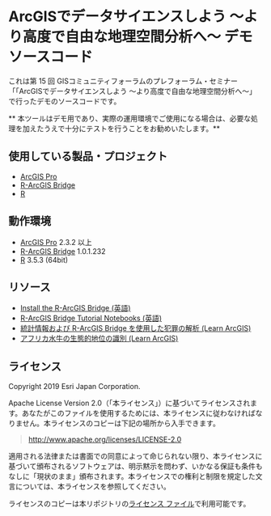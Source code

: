 # ArcGISでデータサイエンスしよう ～より高度で自由な地理空間分析へ～ デモソースコード

これは第 15 回 GISコミュニティフォーラムのプレフォーラム・セミナー「「ArcGISでデータサイエンスしよう ～より高度で自由な地理空間分析へ～」で行ったデモのソースコードです。

** 本ツールはデモ用であり、実際の運用環境でご使用になる場合は、必要な処理を加えたうえで十分にテストを行うことをお勧めいたします。**


## 使用している製品・プロジェクト

* [ArcGIS Pro](https://pro.arcgis.com/ja/pro-app/arcpy/get-started/what-is-arcpy-.htm)
* [R-ArcGIS Bridge](https://github.com/R-ArcGIS/r-bridge)
* [R](https://cran.ism.ac.jp/)

## 動作環境

* [ArcGIS Pro](https://www.esrij.com/products/arcgis-desktop/environments/arcgis-pro/) 2.3.2 以上
* [R-ArcGIS Bridge](https://github.com/R-ArcGIS/r-bridge) 1.0.1.232
* [R](https://cran.ism.ac.jp/) 3.5.3 (64bit)

## リソース

* [Install the R-ArcGIS Bridge (英語)](https://github.com/R-ArcGIS/r-bridge-install)
* [R-ArcGIS Bridge Tutorial Notebooks (英語)](https://github.com/R-ArcGIS/R-Bridge-Tutorial-Notebooks)
* [統計情報および R-ArcGIS Bridge を使用した犯罪の解析 (Learn ArcGIS)](https://learn.arcgis.com/ja/projects/analyze-crime-using-statistics-and-the-r-arcgis-bridge/)
* [アフリカ水牛の生態的地位の識別 (Learn ArcGIS)](https://learn.arcgis.com/ja/projects/identify-an-ecological-niche-for-african-buffalo/)

## ライセンス
Copyright 2019 Esri Japan Corporation.

Apache License Version 2.0（「本ライセンス」）に基づいてライセンスされます。あなたがこのファイルを使用するためには、本ライセンスに従わなければなりません。本ライセンスのコピーは下記の場所から入手できます。

> http://www.apache.org/licenses/LICENSE-2.0

適用される法律または書面での同意によって命じられない限り、本ライセンスに基づいて頒布されるソフトウェアは、明示黙示を問わず、いかなる保証も条件もなしに「現状のまま」頒布されます。本ライセンスでの権利と制限を規定した文言については、本ライセンスを参照してください。

ライセンスのコピーは本リポジトリの[ライセンス ファイル](./LICENSE)で利用可能です。


